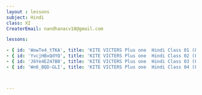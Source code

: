 ```yaml
--- 
layout : lessons 
subject: Hindi 
class: XI
CreaterEmail: nandhanacv10@gmail.com

lessons: 

- { id: 'WowTe4_tTKA', title: 'KITE VICTERS Plus one  Hindi Class 01 (First Bell-ഫസ്റ്റ് ബെല്‍)' }
- { id: 'YvcjHBxQdYQ', title: 'KITE VICTERS Plus one  Hindi Class 02 (First Bell-ഫസ്റ്റ് ബെല്‍)' }
- { id: 'J6Ye4EZ47B8', title: 'KITE VICTERS Plus one  Hindi Class 03 (First Bell-ഫസ്റ്റ് ബെല്‍)' }
- { id: 'Wn6_BQD-GLI', title: 'KITE VICTERS Plus one  Hindi Class 04 (First Bell-ഫസ്റ്റ് ബെല്‍)' }



---
```




